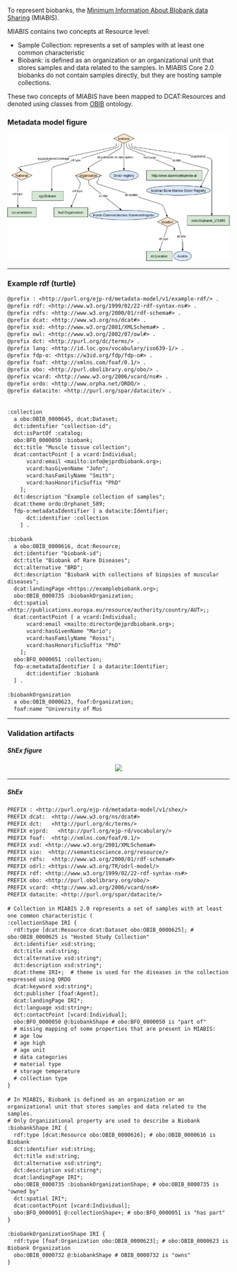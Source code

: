 To represent biobanks, the [Minimum Information About BIobank data Sharing](https://github.com/BBMRI-ERIC/miabis) (MIABIS).

MIABIS contains two concepts at Resource level:

* Sample Collection: represents a set of samples with at least one common characteristic
* Biobank: is defined as an organization or an organizational unit that stores samples and data related to the samples. In MIABIS Core 2.0 biobanks do not contain samples directly, but they are hosting sample collections.

These two concepts of MIABIS have been mapped to DCAT:Resources and denoted using classes from [OBIB](https://www.ebi.ac.uk/ols4/ontologies/obib) ontology.


### Metadata model figure

<p align="center"> 
    <a href="../images/turtle/biobank.png" target="_blank">
        <img src="../images/turtle/biobank.png"> 
    </a>
</p>


***

### Example rdf (turtle)

```ttl
@prefix : <http://purl.org/ejp-rd/metadata-model/v1/example-rdf/> .
@prefix rdf: <http://www.w3.org/1999/02/22-rdf-syntax-ns#> .
@prefix rdfs: <http://www.w3.org/2000/01/rdf-schema#> .
@prefix dcat: <http://www.w3.org/ns/dcat#> .
@prefix xsd: <http://www.w3.org/2001/XMLSchema#> .
@prefix owl: <http://www.w3.org/2002/07/owl#> .
@prefix dct: <http://purl.org/dc/terms/> .
@prefix lang: <http://id.loc.gov/vocabulary/iso639-1/> .
@prefix fdp-o: <https://w3id.org/fdp/fdp-o#> .
@prefix foaf: <http://xmlns.com/foaf/0.1/> .
@prefix obo: <http://purl.obolibrary.org/obo/> .
@prefix vcard: <http://www.w3.org/2006/vcard/ns#> .
@prefix ordo: <http://www.orpha.net/ORDO/> .
@prefix datacite: <http://purl.org/spar/datacite/> .


:collection
  a obo:OBIB_0000645, dcat:Dataset;
  dct:identifier "collection-id";
  dct:isPartOf :catalog;
  obo:BFO_0000050 :biobank;
  dct:title "Muscle tissue collection";
  dcat:contactPoint [ a vcard:Individual;
      vcard:email <mailto:info@ejprdbiobank.org>;
      vcard:hasGivenName "John";
      vcard:hasFamilyName "Smith";
      vcard:hasHonorificSuffix "PhD"
    ];
  dct:description "Example collection of samples";
  dcat:theme ordo:Orphanet_589;
  fdp-o:metadataIdentifier [ a datacite:Identifier;
      dct:identifier :collection
    ] .

:biobank
  a obo:OBIB_0000616, dcat:Resource;
  dct:identifier "biobank-id";
  dct:title "Biobank of Rare Diseases";
  dct:alternative "BRD";
  dct:description "Biobank with collections of biopsies of muscular diseases";
  dcat:landingPage <https://examplebiobank.org>;
  obo:OBIB_0000735 :biobankOrganization;
  dct:spatial  <http://publications.europa.eu/resource/authority/country/AUT>;;
  dcat:contactPoint [ a vcard:Individual;
      vcard:email <mailto:director@ejprdbiobank.org>;
      vcard:hasGivenName "Mario";
      vcard:hasFamilyName "Rossi";
      vcard:hasHonorificSuffix "PhD"
    ];
  obo:BFO_0000051 :collection;
  fdp-o:metadataIdentifier [ a datacite:Identifier;
      dct:identifier :biobank
  ] .

:biobankOrganization 
  a obo:OBIB_0000623, foaf:Organization;
  foaf:name "University of Mus
```

***

### Validation artifacts 

##### ShEx figure

<p align="center"> 
    <a href="../images/shex/biobank.svg" target="_blank">
        <img src="../images/shex/biobank.svg"> 
    </a>
</p>

***
##### ShEx

``` ShEx
PREFIX : <http://purl.org/ejp-rd/metadata-model/v1/shex/>
PREFIX dcat:  <http://www.w3.org/ns/dcat#>
PREFIX dct:   <http://purl.org/dc/terms/>
PREFIX ejprd:   <http://purl.org/ejp-rd/vocabulary/>
PREFIX foaf:  <http://xmlns.com/foaf/0.1/>
PREFIX xsd: <http://www.w3.org/2001/XMLSchema#>
PREFIX sio:  <http://semanticscience.org/resource/>
PREFIX rdfs:  <http://www.w3.org/2000/01/rdf-schema#>
PREFIX odrl: <https://www.w3.org/TR/odrl-model/>
PREFIX rdf: <http://www.w3.org/1999/02/22-rdf-syntax-ns#>
PREFIX obo: <http://purl.obolibrary.org/obo/>
PREFIX vcard: <http://www.w3.org/2006/vcard/ns#>
PREFIX datacite: <http://purl.org/spar/datacite/> 

# Collection in MIABIS 2.0 represents a set of samples with at least one common characteristic (
:collectionShape IRI {
  rdf:type [dcat:Resource dcat:Dataset obo:OBIB_0000625]; # obo:OBIB_0000625 is "Hosted Study Collection"
  dct:identifier xsd:string;
  dct:title xsd:string;
  dct:alternative xsd:string*;
  dct:description xsd:string*;
  dcat:theme IRI+;  # theme is used for the diseases in the collection expressed using ORDO
  dcat:keyword xsd:string*;
  dct:publisher [foaf:Agent];
  dcat:landingPage IRI*;
  dct:language xsd:string+;
  dct:contactPoint [vcard:Individual];
  obo:BFO_0000050 @:biobankShape # obo:BFO_0000050 is "part of"
  # missing mapping of some properties that are present in MIABIS:
  # age low
  # age high
  # age unit
  # data categories
  # material type
  # storage temperature
  # collection type
}

# In MIABIS, Biobank is defined as an organization or an organizational unit that stores samples and data related to the samples.
# Only Organizational property are used to describe a Biobank
:biobankShape IRI {
  rdf:type [dcat:Resource obo:OBIB_0000616]; # obo:OBIB_0000616 is Biobank
  dct:identifier xsd:string;
  dct:title xsd:string;
  dct:alternative xsd:string*;
  dct:description xsd:stirng*;
  dcat:landingPage IRI*;
  obo:OBIB_0000735 :biobankOrganizationShape; # obo:OBIB_0000735 is "owned by"
  dct:spatial IRI*;
  dcat:contactPoint [vcard:Individual];
  obo:BFO_0000051 @:collectionShape+; # obo:BFO_0000051 is "has part"
}

:biobankOrganizationShape IRI {
  rdf:type [foaf:Organization obo:OBIB_0000623]; # obo:OBIB_0000623 is Biobank Organization
  obo:OBIB_0000732 @:biobankShape # OBIB_0000732 is "owns"
}
```
